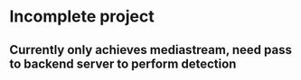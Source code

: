 # Incomplete project

## Currently only achieves mediastream, need pass to backend server to perform detection